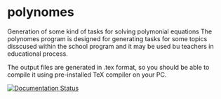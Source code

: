 # polynomes
Generation of some kind of tasks for solving polymonial equations
The polynomes program is designed for generating tasks for some topics disscused within the school program and it may be used bu teachers in educational process.

The output files are generated in .tex format, so you should be able to compile it using pre-installed TeX compiler on your PC.

[![Documentation Status](https://readthedocs.org/projects/polynomes/badge/?version=latest)](http://polynomes.readthedocs.io/en/latest/?badge=latest)
